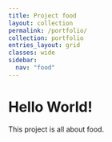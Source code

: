```yaml
---
title: Project food
layout: collection
permalink: /portfolio/
collection: portfolio
entries_layout: grid
classes: wide
sidebar:
  nav: "food"
---
```


# Hello World! 
This project is all about food.

